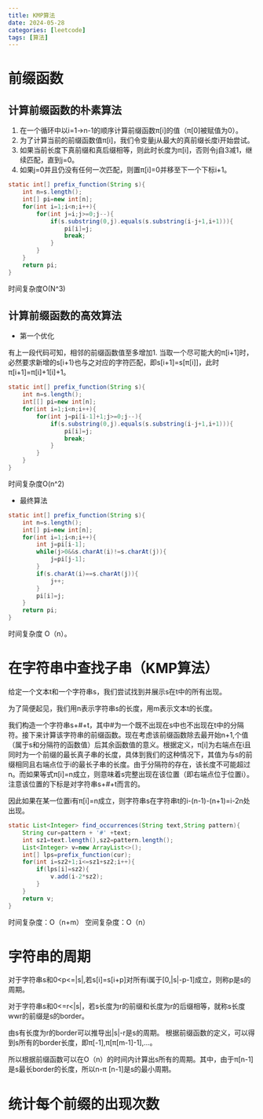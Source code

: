 ```yaml
---
title: KMP算法
date: 2024-05-28
categories: [leetcode]
tags: [算法]
---
```


# 前缀函数


## 计算前缀函数的朴素算法

1. 在一个循环中以i=1-\>n-1的顺序计算前缀函数π[i]的值（π[0]被赋值为0）。
2. 为了计算当前的前缀函数值π[i]，我们令变量j从最大的真前缀长度i开始尝试。
3. 如果当前长度下真前缀和真后缀相等，则此时长度为π[i]，否则令j自3减1，继续匹配，直到j=0。
4. 如果j=0并且仍没有任何一次匹配，则置π[i]=0并移至下一个下标i+1。

``` java
static int[] prefix_function(String s){
    int n=s.length();
    int[] pi=new int[n];
    for(int i=1;i<n;i++){
        for(int j=i;j>=0;j--){
            if(s.substring(0,j).equals(s.substring(i-j+1,i+1))){
                pi[i]=j;
                break;
            }
        }
    }
    return pi;
}

```

时间复杂度O(N^3)

## 计算前缀函数的高效算法

- 第一个优化

有上一段代码可知，相邻的前缀函数值至多增加1.
当取一个尽可能大的π[i+1]时，必然要求新增的s[i+1}也与之对应的字符匹配，即s[i+1]=s[π[i]]，此时π[i+1]=π[i]+1[i]+1。

``` java
static int[] prefix_function(String s){
    int n=s.length();
    int[[] pi=new int[n];
    for(int i=1;i<n;i++){
        for(int j=pi[i-1]+1;j>=0;j--){
            if(s.substring(0,j).equals(s.substring(i-j+1,i+1))){
                pi[i]=j;
                break;
            }
        }
    }
}

```

时间复杂度O(n^2)


- 最终算法

``` java
static int[] prefix_function(String s){
    int n=s.length();
    int[] pi=new int[n];
    for(int i=1;i<n;i++){
        int j=pi[i-1];
        while(j>0&&s.charAt(i)!=s.charAt(j)){
            j=pi[j-1];
        }
        if(s.charAt(i)==s.charAt(j)){
            j++;
        }
        pi[i]=j;
    }
    return pi;
}
```

时间复杂度 O（n）。


# 在字符串中查找子串（KMP算法）

给定一个文本t和一个字符串s，我们尝试找到并展示s在t中的所有出现。

为了简便起见，我们用n表示字符串s的长度，用m表示文本t的长度。

我们构造一个字符串s+#+t，其中#为一个既不出现在s中也不出现在t中的分隔符。接下来计算该字符串的前缀函数。现在考虑该前缀函数除去最开始n+1,个值（属于s和分隔符的函数值）后其余函数值的意义。根据定义，π[i]为右端点在i且同时为一个前缀的最长真子串的长度，具体到我们的这种情况下，其值为与s的前缀相同且右端点位于i的最长子串的长度。由于分隔符的存在，该长度不可能超过n。而如果等式π[i]=n成立，则意味着s完整出现在该位置（即右端点位于位置i）。注意该位置的下标是对字符串s+#+t而言的。

因此如果在某一位置i有π[i]=n成立，则字符串s在字符串t的i-(n-1)-(n+1)=i-2n处出现。


``` java
static List<Integer> find_occurrences(String text,String pattern){
    String cur=pattern + '#' +text;
    int sz1=text.length(),sz2=pattern.length();
    List<Integer> v=new ArrayList<>();
    int[] lps=prefix_function(cur);
    for(int i=sz2+1;i<=sz1+sz2;i++){
        if(lps[i]=sz2){
            v.add(i-2*sz2);
        }
    }
    return v;
}

```

时间复杂度：O（n+m）
空间复杂度：O（n）

# 字符串的周期

对于字符串s和0<p<=|s|,若s[i]=s[i+p]对所有i属于[0,|s|-p-1]成立，则称p是s的周期。

对于字符串s和0<=r<|s|，若s长度为r的前缀和长度为r的后缀相等，就称s长度wwr的前缀是s的border。

由s有长度为r的border可以推导出|s|-r是s的周期。
根据前缀函数的定义，可以得到s所有的border长度，即π[-1],π[π[m-1]-1],...。

所以根据前缀函数可以在O（n）的时间内计算出s所有的周期。其中，由于π[n-1]是s最长border的长度，所以n-π [n-1]是s的最小周期。

# 统计每个前缀的出现次数



